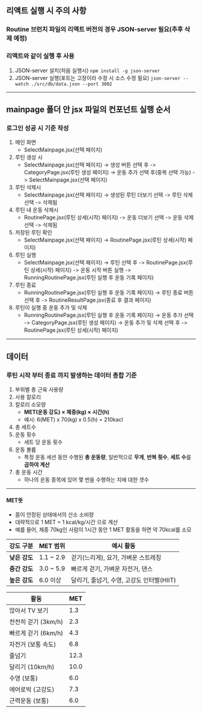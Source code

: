 ## 리액트 실행 시 주의 사항
### Routine 브런치 파일의 리액트 버전의 경우 JSON-server 필요(추후 삭제 예정)
### 리액트와 같이 실행 후 사용

1. JSON-server 설치(처음 실행시)
    `npm install -g json-server`
2. JSON-server 실행(포트는 고정이라 수정 시 소스 수정 필요)
    `json-server --watch ./src/db/data.json --port 3002`

*******************
## mainpage 폴더 안 jsx 파일의 컨포넌트 실행 순서
### 로그인 성공 시 기준 작성
1. 메인 화면
    - SelectMainpage.jsx(선택 페이지)
2. 루틴 생성 시
    - SelectMainpage.jsx(선택 페이지) -> 생성 버튼 선택 후 -> CategoryPage.jsx(루틴 생성 페이지) -> 운동 추가 선택 후(중복 선택 가능) -> SelectMainpage.jsx(선택 페이지)
3. 루틴 삭제시
    - SelectMainpage.jsx(선택 페이지) -> 생성된 루틴 더보기 선택 -> 루틴 삭제 선택 -> 삭제됨
4. 루틴 내 운동 삭제시
    - RoutinePage.jsx(루틴 상세(시작) 페이지) -> 운동 더보기 선택 -> 운동 삭제 선택 -> 삭제됨
5. 저장된 루틴 확인
    - SelectMainpage.jsx(선택 페이지) ->  RoutinePage.jsx(루틴 상세(시작) 페이지)
6. 루틴 실행
    - SelectMainpage.jsx(선택 페이지) -> 루틴 선택 후 -> RoutinePage.jsx(루틴 상세(시작) 페이지) -> 운동 시작 버튼 실행 -> RunningRoutinePage.jsx(루틴 실행 후 운동 기록 페이지)
7. 루틴 종료
    - RunningRoutinePage.jsx(루틴 실행 후 운동 기록 페이지) -> 루틴 종료 버튼 선택 후 -> RoutineResultPage.jsx(종료 후 결과 페이지)
8. 루틴이 실행 중 운동 추가 및 삭제
    - RunningRoutinePage.jsx(루틴 실행 후 운동 기록 페이지) -> 운동 추가 선택 -> CategoryPage.jsx(루틴 생성 페이지) -> 운동 추가 및 삭제 선택 후 -> RoutinePage.jsx(루틴 상세(시작) 페이지)
*******************
## 데이터
### 루틴 시작 부터 종료 까지 발생하는 데이터 총합 기준 
1. 부위별 총 근육 사용량
2. 사용 칼로리 
3. 칼로리 소모량
    - **MET(운동 강도) × 체중(kg) × 시간(h)** 
    - 예시: 6(MET) x 70(kg) x 0.5(h) = 210kacl
4. 총 세트수
5. 운동 횟수
    - 세트 당 운동 횟수
6. 운동 볼륨
    - 특정 운동 세션 동안 수행된 **총 운동량**, 일반적으로 **무게**, **반복 횟수**, **세트 수**를 **곱하여 계산**
7. 총 운동 시간
    - 하나의 운동 종목에 있어 몇 번을 수행하는 지에 대한 갯수
*******************
#### MET뜻
- 몸이 안정된 상태에서의 산소 소비량
- 대략적으로 1 MET = 1 kcal/kg/시간 으로 계산
- 예를 들어, 체중 70kg인 사람이 1시간 동안 1 MET 활동을 하면 약 70kcal를 소모

| 강도 구분     | MET 범위     | 예시 활동                       |
| --------- | ---------- | --------------------------- |
| **낮은 강도** | 1.1 \~ 2.9 | 걷기(느리게), 요가, 가벼운 스트레칭       |
| **중간 강도** | 3.0 \~ 5.9 | 빠르게 걷기, 가벼운 자전거, 댄스         |
| **높은 강도** | 6.0 이상     | 달리기, 줄넘기, 수영, 고강도 인터벌(HIIT) |

| 활동             | MET  |
| -------------- | ---- |
| 앉아서 TV 보기      | 1.3  |
| 천천히 걷기 (3km/h) | 2.3  |
| 빠르게 걷기 (6km/h) | 4.3  |
| 자전거 (보통 속도)    | 6.8  |
| 줄넘기            | 12.3 |
| 달리기 (10km/h)   | 10.0 |
| 수영 (보통)        | 6.0  |
| 에어로빅 (고강도)     | 7.3  |
| 근력운동 (보통)      | 6.0  |
